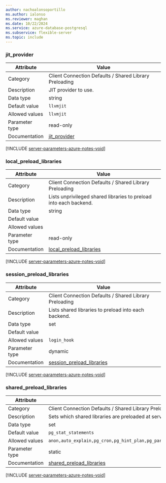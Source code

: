 ```yaml
---
author: nachoalonsoportillo
ms.author: ialonso
ms.reviewer: maghan
ms.date: 10/22/2024
ms.service: azure-database-postgresql
ms.subservice: flexible-server
ms.topic: include
---
```

### jit_provider

| Attribute      | Value                                                      |
|----------------|------------------------------------------------------------|
| Category       | Client Connection Defaults / Shared Library Preloading |
| Description    | JIT provider to use.                                              |
| Data type      | string    |
| Default value  | `llvmjit`            |
| Allowed values | `llvmjit`                                                                                                                   |
| Parameter type | read-only      |
| Documentation  | [jit_provider](https://www.postgresql.org/docs/17/runtime-config-client.html#GUC-JIT-PROVIDER)                           |


[!INCLUDE [server-parameters-azure-notes-void](./server-parameters-azure-notes-void.md)]



### local_preload_libraries

| Attribute      | Value                                                      |
|----------------|------------------------------------------------------------|
| Category       | Client Connection Defaults / Shared Library Preloading |
| Description    | Lists unprivileged shared libraries to preload into each backend. |
| Data type      | string    |
| Default value  |                      |
| Allowed values |                                                                                                                             |
| Parameter type | read-only      |
| Documentation  | [local_preload_libraries](https://www.postgresql.org/docs/17/runtime-config-client.html#GUC-LOCAL-PRELOAD-LIBRARIES)     |


[!INCLUDE [server-parameters-azure-notes-void](./server-parameters-azure-notes-void.md)]



### session_preload_libraries

| Attribute      | Value                                                      |
|----------------|------------------------------------------------------------|
| Category       | Client Connection Defaults / Shared Library Preloading |
| Description    | Lists shared libraries to preload into each backend.              |
| Data type      | set       |
| Default value  |                      |
| Allowed values | `login_hook`                                                                                                                |
| Parameter type | dynamic        |
| Documentation  | [session_preload_libraries](https://www.postgresql.org/docs/17/runtime-config-client.html#GUC-SESSION-PRELOAD-LIBRARIES) |


[!INCLUDE [server-parameters-azure-notes-void](./server-parameters-azure-notes-void.md)]



### shared_preload_libraries

| Attribute      | Value                                                      |
|----------------|------------------------------------------------------------|
| Category       | Client Connection Defaults / Shared Library Preloading |
| Description    | Sets which shared libraries are preloaded at server start.        |
| Data type      | set       |
| Default value  | `pg_stat_statements` |
| Allowed values | `anon,auto_explain,pg_cron,pg_hint_plan,pg_partman_bgw,pg_prewarm,pg_squeeze,pg_stat_statements,pgaudit,pglogical,wal2json` |
| Parameter type | static         |
| Documentation  | [shared_preload_libraries](https://www.postgresql.org/docs/17/runtime-config-client.html#GUC-SHARED-PRELOAD-LIBRARIES)   |


[!INCLUDE [server-parameters-azure-notes-void](./server-parameters-azure-notes-void.md)]



